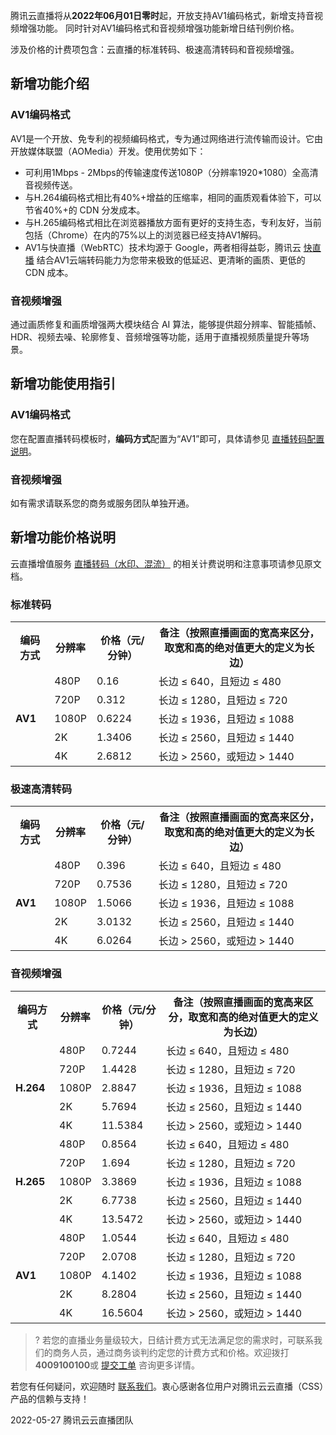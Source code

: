 腾讯云直播将从**2022年06月01日零时**起，开放支持AV1编码格式，新增支持音视频增强功能。 同时针对AV1编码格式和音视频增强功能新增日结刊例价格。

涉及价格的计费项包含：云直播的标准转码、极速高清转码和音视频增强。

## 新增功能介绍

### AV1编码格式

AV1是一个开放、免专利的视频编码格式，专为通过网络进行流传输而设计。它由开放媒体联盟（AOMedia）开发。使用优势如下：
- 可利用1Mbps - 2Mbps的传输速度传送1080P（分辨率1920\*1080）全高清音视频传送。
- 与H.264编码格式相比有40%+增益的压缩率，相同的画质观看体验下，可以节省40%+的 CDN 分发成本。
- 与H.265编码格式相比在浏览器播放方面有更好的支持生态，专利友好，当前包括（Chrome）在内的75%以上的浏览器已经支持AV1解码。
- AV1与快直播（WebRTC）技术均源于 Google，两者相得益彰，腾讯云 [快直播](https://cloud.tencent.com/product/leb) 结合AV1云端转码能力为您带来极致的低延迟、更清晰的画质、更低的 CDN 成本。

### 音视频增强
通过画质修复和画质增强两大模块结合 AI 算法，能够提供超分辨率、智能插帧、HDR、视频去噪、轮廓修复、音频增强等功能，适用于直播视频质量提升等场景。

## 新增功能使用指引

### AV1编码格式

您在配置直播转码模板时，**编码方式**配置为“AV1”即可，具体请参见 [直播转码配置说明](https://cloud.tencent.com/document/product/267/20385)。

### 音视频增强
如有需求请联系您的商务或服务团队单独开通。

## 新增功能价格说明
云直播增值服务 [直播转码（水印、混流）](https://cloud.tencent.com/document/product/267/39889) 的相关计费说明和注意事项请参见原文档。

### 标准转码
<table>
<tr>
<th >编码方式</th>

<th >分辨率</th>
<th >价格（元/分钟）</th>
<th >备注（按照直播画面的宽高来区分，取宽和高的绝对值更大的定义为长边）</th>
</tr>
<tr>
<td rowspan="5"><b>AV1</td>
<td>480P</td>
<td>0.16</td>
<td>长边 ≤ 640，且短边 ≤ 480</td>
</tr>
<tr>
<td>720P</td>
<td>0.312</td>
<td>长边 ≤ 1280，且短边 ≤ 720</td>
</tr>
<tr>
<td>1080P</td>
<td>0.6224</td>
<td>长边 ≤ 1936，且短边 ≤ 1088</td>
</tr>
<tr>
<td>2K</td>
<td>1.3406</td>
<td>长边 ≤ 2560，且短边 ≤ 1440</td>
</tr>
<tr>
<td>4K</td>
<td>2.6812</td>
<td>长边 > 2560，或短边 > 1440</td>
</tr>
</table>

### 极速高清转码
<table>
<tr>
<th >编码方式</th>
<th >分辨率</th>
<th >价格（元/分钟）</th>
<th >备注（按照直播画面的宽高来区分，取宽和高的绝对值更大的定义为长边）</th>
</tr>
<tr>
<td rowspan="5"><b>AV1</td>
<td>480P</td>
<td>0.396</td>
<td>长边 ≤ 640，且短边 ≤ 480</td>
</tr>
<tr>
<td>720P</td>
<td>0.7536</td>
<td>长边 ≤ 1280，且短边 ≤ 720</td>
</tr>
<tr>
<td>1080P</td>
<td>1.5066</td>
<td>长边 ≤ 1936，且短边 ≤ 1088</td>
</tr>
<tr>
<td>2K</td>
<td>3.0132</td>
<td>长边 ≤ 2560，且短边 ≤ 1440</td>
</tr>
<tr>
<td>4K</td>
<td>6.0264</td>
<td>长边 > 2560，或短边 > 1440</td>
</tr>
</table>


### 音视频增强
<table>
<tr>
<th >编码方式</th>
<th >分辨率</th>
<th >价格（元/分钟）</th>
<th >备注（按照直播画面的宽高来区分，取宽和高的绝对值更大的定义为长边）</th>
</tr>
<tr>
<td rowspan="5"><b>H.264</td>
<td>480P</td>
<td>0.7244</td>
<td>长边 ≤ 640，且短边 ≤ 480</td>
</tr>
<tr>
<td>720P</td>
<td>1.4428</td>
<td>长边 ≤ 1280，且短边 ≤ 720</td>
</tr>
<tr>
<td>1080P</td>
<td>2.8847</td>
<td>长边 ≤ 1936，且短边 ≤ 1088</td>
</tr>
<tr>
<td>2K</td>
<td>5.7694</td>
<td>长边 ≤ 2560，且短边 ≤ 1440</td>
</tr>
<tr>
<td>4K</td>
<td>11.5384</td>
<td>长边 > 2560，或短边 > 1440</td>
</tr>
<tr>
<td rowspan="5"><b>H.265</td>

<td>480P</td>
<td>0.8564</td>
<td>长边 ≤ 640，且短边 ≤ 480</td>
</tr>
<tr>
<td>720P</td>
<td>1.694</td>
<td>长边 ≤ 1280，且短边 ≤ 720</td>
</tr>
<tr>
<td>1080P</td>
<td>3.3869</td>
<td>长边 ≤ 1936，且短边 ≤ 1088</td>
</tr>
<tr>
<td>2K</td>
<td>6.7738</td>
<td>长边 ≤ 2560，且短边 ≤ 1440</td>
</tr>
<tr>
<td>4K</td>
<td>13.5472</td>
<td>长边 > 2560，或短边 > 1440</td>
</tr>
<tr>
<td rowspan="5"><b>AV1</td>
<td>480P</td>
<td>1.0544</td>
<td>长边 ≤ 640，且短边 ≤ 480</td>
</tr>
<tr>
<td>720P</td>
<td>2.0708</td>
<td>长边 ≤ 1280，且短边 ≤ 720</td>
</tr>
<tr>
<td>1080P</td>
<td>4.1402</td>
<td>长边 ≤ 1936，且短边 ≤ 1088</td>
</tr>
<tr>
<td>2K</td>
<td>8.2804</td>
<td>长边 ≤ 2560，且短边 ≤ 1440</td>
</tr>
<tr>
<td>4K</td>
<td>16.5604</td>
<td>长边 > 2560，或短边 > 1440</td>
</tr>
</table>

>? 若您的直播业务量级较大，日结计费方式无法满足您的需求时，可联系我们的商务人员，通过商务谈判约定您的计费方式和价格。欢迎拨打**4009100100**或 [提交工单](https://console.cloud.tencent.com/workorder/category) 咨询更多详情。


若您有任何疑问，欢迎随时 [联系我们](https://console.cloud.tencent.com/workorder/category)。衷心感谢各位用户对腾讯云云直播（CSS）产品的信赖与支持！


2022-05-27
腾讯云云直播团队

